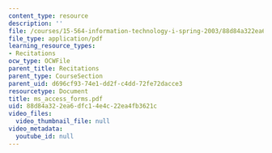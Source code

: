 ```yaml
---
content_type: resource
description: ''
file: /courses/15-564-information-technology-i-spring-2003/88d84a322ea6dfc14e4c22ea4fb3621c_ms_access_forms.pdf
file_type: application/pdf
learning_resource_types:
- Recitations
ocw_type: OCWFile
parent_title: Recitations
parent_type: CourseSection
parent_uid: d696cf93-74e1-dd2f-c4dd-72fe72dacce3
resourcetype: Document
title: ms_access_forms.pdf
uid: 88d84a32-2ea6-dfc1-4e4c-22ea4fb3621c
video_files:
  video_thumbnail_file: null
video_metadata:
  youtube_id: null
---
```

